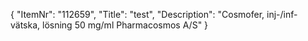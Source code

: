 {
  "ItemNr": "112659",
  "Title": "test",
  "Description": "Cosmofer, inj-/inf-vätska, lösning 50 mg/ml Pharmacosmos A/S"
}